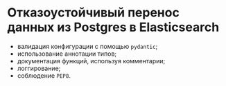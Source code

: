 # Отказоустойчивый перенос данных из Postgres в Elasticsearch

- валидация конфигурации с помощью `pydantic`;
- использование аннотации типов;
- документация функций, используя комментарии;
- логгирование;
- соблюдение `PEP8`.